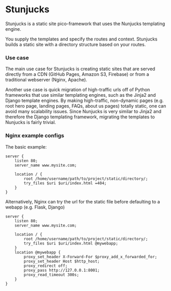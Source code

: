 # Stunjucks

Stunjucks is a static site pico-framework that uses the Nunjucks templating engine.

You supply the templates and specify the routes and context.  Stunjucks builds a static site with a directory structure based on your routes.

### Use case

The main use case for Stunjucks is creating static sites that are served directly from a CDN (GitHub Pages, Amazon S3, Firebase) or from a traditional webserver (Nginx, Apache).

Another use case is quick migration of high-traffic urls off of Python frameworks that use similar templating engines, such as the Jinja2 and Django template engines.  By making high-traffic, non-dynamic pages (e.g. root hero page, landing pages, FAQs, about us pages) totally static, one can avoid many scalability issues. Since Nunjucks is very similar to Jinja2 and therefore the Django templating framework, migrating the templates to Nunjucks is fairly trivial.

### Nginx example configs

The basic example:

```
server {
    listen 80;
    server_name www.mysite.com;

    location / {
        root /home/username/path/to/project/static/directory/;
        try_files $uri $uri/index.html =404;
    }
}
```

Alternatively, Nginx can try the url for the static file before defaulting to a webapp (e.g. Flask, Django)
```
server {
    listen 80;
    server_name www.mysite.com;

    location / {
        root /home/username/path/to/project/static/directory/;
        try_files $uri $uri/index.html @mywebapp;
    }
    location @mywebapp {
        proxy_set_header X-Forward-For $proxy_add_x_forwarded_for;
        proxy_set_header Host $http_host;
        proxy_redirect off;
        proxy_pass http://127.0.0.1:8001;
        proxy_read_timeout 300s;
    }
}
```
